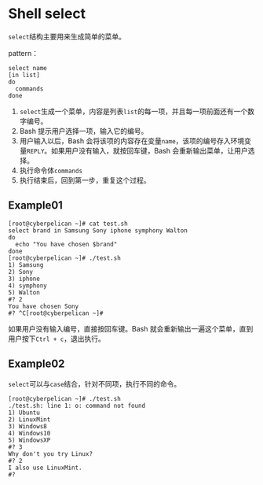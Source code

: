 # Shell select

`select`结构主要用来生成简单的菜单。

pattern：

```
select name
[in list]
do
  commands
done
```

1. `select`生成一个菜单，内容是列表`list`的每一项，并且每一项前面还有一个数字编号。
2. Bash 提示用户选择一项，输入它的编号。
3. 用户输入以后，Bash 会将该项的内容存在变量`name`，该项的编号存入环境变量`REPLY`。如果用户没有输入，就按回车键，Bash 会重新输出菜单，让用户选择。
4. 执行命令体`commands`
5. 执行结束后，回到第一步，重复这个过程。

## Example01

```
[root@cyberpelican ~]# cat test.sh 
select brand in Samsung Sony iphone symphony Walton
do
  echo "You have chosen $brand"
done
[root@cyberpelican ~]# ./test.sh 
1) Samsung
2) Sony
3) iphone
4) symphony
5) Walton
#? 2
You have chosen Sony
#? ^C[root@cyberpelican ~]#
```

如果用户没有输入编号，直接按回车键。Bash 就会重新输出一遍这个菜单，直到用户按下`Ctrl + c`，退出执行。

## Example02

`select`可以与`case`结合，针对不同项，执行不同的命令。

```
[root@cyberpelican ~]# ./test.sh 
./test.sh: line 1: o: command not found
1) Ubuntu
2) LinuxMint
3) Windows8
4) Windows10
5) WindowsXP
#? 3
Why don't you try Linux?
#? 2
I also use LinuxMint.
#? 

```

